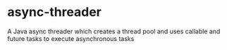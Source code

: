 # async-threader
A Java async threader which creates a thread pool and uses callable and future tasks to execute asynchronous tasks
